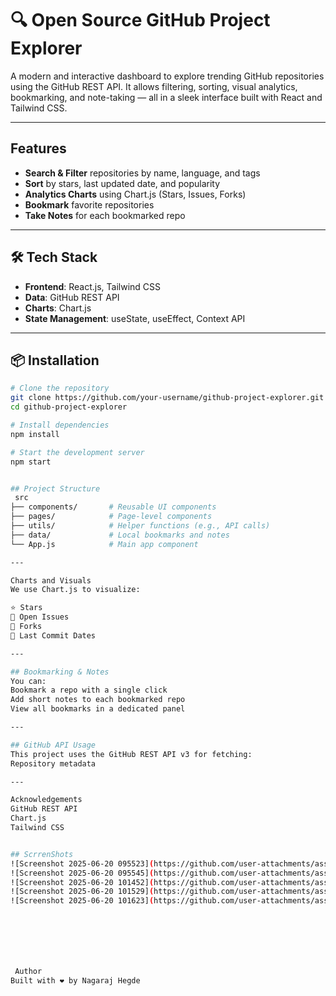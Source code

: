 # 🔍 Open Source GitHub Project Explorer

A modern and interactive dashboard to explore trending GitHub repositories using the GitHub REST API. It allows filtering, sorting, visual analytics, bookmarking, and note-taking — all in a sleek interface built with React and Tailwind CSS.

---

##  Features

-  **Search & Filter** repositories by name, language, and tags
-  **Sort** by stars, last updated date, and popularity
-  **Analytics Charts** using Chart.js (Stars, Issues, Forks)
-  **Bookmark** favorite repositories
-  **Take Notes** for each bookmarked repo

---

## 🛠️ Tech Stack

- **Frontend**: React.js, Tailwind CSS
- **Data**: GitHub REST API
- **Charts**: Chart.js
- **State Management**: useState, useEffect, Context API

---

## 📦 Installation

```bash
# Clone the repository
git clone https://github.com/your-username/github-project-explorer.git
cd github-project-explorer

# Install dependencies
npm install

# Start the development server
npm start


## Project Structure
 src
├── components/       # Reusable UI components
├── pages/            # Page-level components
├── utils/            # Helper functions (e.g., API calls)
├── data/             # Local bookmarks and notes
└── App.js            # Main app component

---

Charts and Visuals
We use Chart.js to visualize:

⭐ Stars
🐛 Open Issues
🍴 Forks
📅 Last Commit Dates

---

## Bookmarking & Notes
You can:
Bookmark a repo with a single click
Add short notes to each bookmarked repo
View all bookmarks in a dedicated panel

---

## GitHub API Usage
This project uses the GitHub REST API v3 for fetching:
Repository metadata

---

Acknowledgements
GitHub REST API
Chart.js
Tailwind CSS


## ScrrenShots
![Screenshot 2025-06-20 095523](https://github.com/user-attachments/assets/8b44ad21-45e6-44b0-9161-e5cfb952eaf0)
![Screenshot 2025-06-20 095545](https://github.com/user-attachments/assets/698f6e5e-76c4-415c-8e73-e1ffe20681c6)
![Screenshot 2025-06-20 101452](https://github.com/user-attachments/assets/1838eab0-dbc7-4a94-af5b-526ff41228b6)
![Screenshot 2025-06-20 101529](https://github.com/user-attachments/assets/da821d8a-122f-4e9b-8ca6-2deae3662e2a)
![Screenshot 2025-06-20 101623](https://github.com/user-attachments/assets/2939e55d-94a1-4de0-b155-b35e182192e2)







 Author
Built with ❤️ by Nagaraj Hegde
